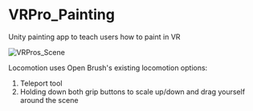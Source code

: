 # VRPro_Painting
Unity painting app to teach users how to paint in VR

![VRPros_Scene](https://github.com/El-Beetor/VRPro_Painting/assets/72899378/41bf0668-b56c-482b-b5a6-6b9be712c8be)


Locomotion uses Open Brush's existing locomotion options:
1. Teleport tool
2. Holding down both grip buttons to scale up/down and drag yourself around the scene
